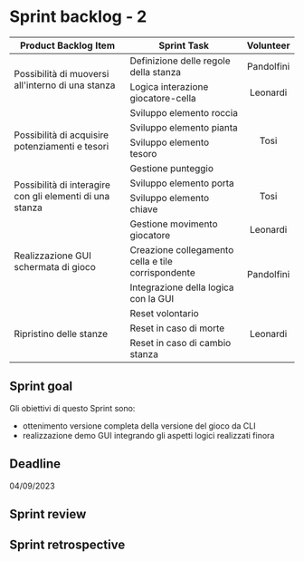 # Sprint backlog - 2

<table>
    <thead>
        <tr>
            <th>Product Backlog Item</th>
            <th>Sprint Task</th>
            <th>Volunteer</th>
        </tr>
    </thead>
    <tbody>
        <tr>
            <td rowspan=2>Possibilità di muoversi all'interno di una stanza </td>
            <td>Definizione delle regole della stanza</td>
            <td rowspan=1 style="text-align: center;">Pandolfini</td>
        </tr>
        <tr>
            <td>Logica interazione giocatore-cella</td>
            <td rowspan=1 style="text-align: center;">Leonardi</td>
        </tr>
        <tr>
            <td rowspan=4>Possibilità di acquisire potenziamenti e tesori</td>
            <td>Sviluppo elemento roccia</td>
            <td rowspan=4 style="text-align: center;">Tosi</td>
        </tr>
        <tr>
            <td>Sviluppo elemento pianta</td>
        </tr>
        <tr>
            <td>Sviluppo elemento tesoro</td>
        </tr>
        <tr>
            <td>Gestione punteggio</td>
        </tr>
        <tr>
            <td rowspan=2>Possibilità di interagire con gli elementi di una stanza</td>
            <td>Sviluppo elemento porta</td>
            <td rowspan=2 style="text-align: center;">Tosi</td>
        </tr>
        <tr>
            <td>Sviluppo elemento chiave</td>
        </tr>
        <tr>
            <td rowspan=3>Realizzazione GUI schermata di gioco</td>
            <td>Gestione movimento giocatore</td>
            <td style="text-align: center;">Leonardi</td>
        </tr>
        <tr>
            <td>Creazione collegamento cella e tile corrispondente</td>
            <td rowspan=2 style="text-align: center;">Pandolfini</td>
        </tr>
        <tr>
            <td>Integrazione della logica con la GUI</td>
        </tr>
        <tr>
            <td rowspan=3>Ripristino delle stanze</td>
            <td>Reset volontario</td>
            <td rowspan=3 style="text-align: center;">Leonardi</td>
        </tr>
        <tr>
            <td>Reset in caso di morte</td>
        </tr>
        <tr>
            <td>Reset in caso di cambio stanza</td>
        </tr>
    </tbody>
</table>

## Sprint goal
Gli obiettivi di questo Sprint sono:
- ottenimento versione completa della versione del gioco da CLI
- realizzazione demo GUI integrando gli aspetti logici realizzati finora

## Deadline
04/09/2023

## Sprint review


## Sprint retrospective
